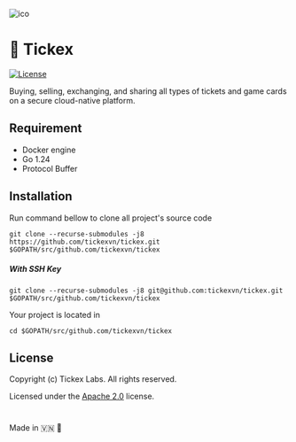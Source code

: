 ![ico](favicon.ico)

# 🎫 Tickex

[![License](https://img.shields.io/badge/license-Apache%202.0-blue.svg)](http://www.apache.org/licenses/LICENSE-2.0)

Buying, selling, exchanging, and sharing all types of tickets and game cards on a secure cloud-native platform.

## Requirement

- Docker engine
- Go 1.24
- Protocol Buffer

## Installation

Run command bellow to clone all project's source code

```
git clone --recurse-submodules -j8 https://github.com/tickexvn/tickex.git $GOPATH/src/github.com/tickexvn/tickex
```

##### With SSH Key

```
git clone --recurse-submodules -j8 git@github.com:tickexvn/tickex.git $GOPATH/src/github.com/tickexvn/tickex
```

Your project is located in

```
cd $GOPATH/src/github.com/tickexvn/tickex
```

## License

Copyright (c) Tickex Labs. All rights reserved.

Licensed under the [Apache 2.0](LICENSE) license.

#

Made in 🇻🇳 🚀
